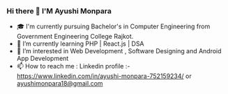 ### Hi there 👋 I'M Ayushi Monpara

* 🎓 I'm currently pursuing Bachelor's in Computer Engineering from Government Engineering College Rajkot.
* 🌱 I’m currently learning PHP | React.js | DSA
* 👀 I’m interested in Web Development , Software Designing and Android App Development
* 📫 How to reach me : Linkedin profile :- https://www.linkedin.com/in/ayushi-monpara-752159234/ or ayushimonpara18@gmail.com
